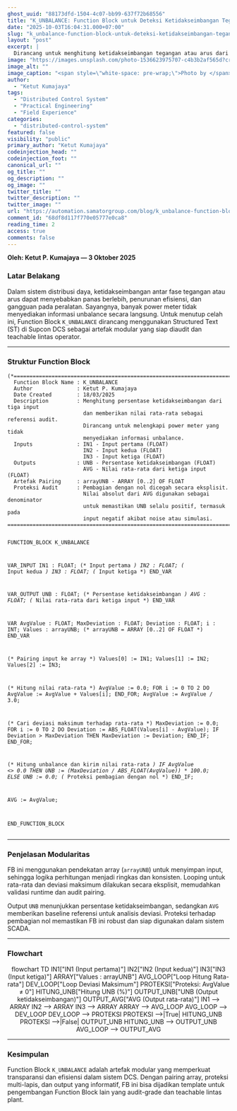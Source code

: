 ```yaml
---
ghost_uuid: "88173dfd-1504-4c07-bb99-637f72b68556"
title: "K_UNBALANCE: Function Block untuk Deteksi Ketidakseimbangan Tegangan/Arus di DCS"
date: "2025-10-03T16:04:31.000+07:00"
slug: "k_unbalance-function-block-untuk-deteksi-ketidakseimbangan-tegangan-arus-di-dcs"
layout: "post"
excerpt: |
  Dirancang untuk menghitung ketidakseimbangan tegangan atau arus dari tiga input dalam sistem DCS, khususnya pada power meter yang tidak menyediakan informasi unbalance.
image: "https://images.unsplash.com/photo-1536623975707-c4b3b2af565d?crop=entropy&cs=tinysrgb&fit=max&fm=jpg&ixid=M3wxMTc3M3wwfDF8c2VhcmNofDEyfHxiYWxhbmNlfGVufDB8fHx8MTc1OTQ4MTQ3Nnww&ixlib=rb-4.1.0&q=80&w=2000"
image_alt: ""
image_caption: "<span style=\"white-space: pre-wrap;\">Photo by </span><a href=\"https://unsplash.com/@coltonsturgeon?utm_source=ghost&amp;utm_medium=referral&amp;utm_campaign=api-credit\"><span style=\"white-space: pre-wrap;\">Colton Sturgeon</span></a><span style=\"white-space: pre-wrap;\"> / </span><a href=\"https://unsplash.com/?utm_source=ghost&amp;utm_medium=referral&amp;utm_campaign=api-credit\"><span style=\"white-space: pre-wrap;\">Unsplash</span></a>"
author:
  - "Ketut Kumajaya"
tags:
  - "Distributed Control System"
  - "Practical Engineering"
  - "Field Experience"
categories:
  - "distributed-control-system"
featured: false
visibility: "public"
primary_author: "Ketut Kumajaya"
codeinjection_head: ""
codeinjection_foot: ""
canonical_url: ""
og_title: ""
og_description: ""
og_image: ""
twitter_title: ""
twitter_description: ""
twitter_image: ""
url: "https://automation.samatorgroup.com/blog/k_unbalance-function-block-untuk-deteksi-ketidakseimbangan-tegangan-arus-di-dcs/"
comment_id: "68df8d117f770e05777e0ca8"
reading_time: 2
access: true
comments: false
---
```


<p><strong>Oleh: Ketut P. Kumajaya — 3 Oktober 2025</strong></p>
<h3 id="latar-belakang">Latar Belakang</h3>
<p>Dalam sistem distribusi daya, ketidakseimbangan antar fase tegangan atau arus dapat menyebabkan panas berlebih, penurunan efisiensi, dan gangguan pada peralatan. Sayangnya, banyak power meter tidak menyediakan informasi unbalance secara langsung. Untuk menutup celah ini, Function Block <code>K_UNBALANCE</code> dirancang menggunakan Structured Text (ST) di Supcon DCS sebagai artefak modular yang siap diaudit dan teachable lintas operator.</p>
<hr>
<h3 id="struktur-function-block">Struktur Function Block</h3>
<pre><code class="language-pascal">(*=============================================================================
  Function Block Name : K_UNBALANCE
  Author              : Ketut P. Kumajaya
  Date Created        : 18/03/2025
  Description         : Menghitung persentase ketidakseimbangan dari tiga input
                        dan memberikan nilai rata-rata sebagai referensi audit.
                        Dirancang untuk melengkapi power meter yang tidak
                        menyediakan informasi unbalance.
  Inputs              : IN1 - Input pertama (FLOAT)
                        IN2 - Input kedua (FLOAT)
                        IN3 - Input ketiga (FLOAT)
  Outputs             : UNB - Persentase ketidakseimbangan (FLOAT)
                        AVG - Nilai rata-rata dari ketiga input (FLOAT)
  Artefak Pairing     : arrayUNB - ARRAY [0..2] OF FLOAT
  Proteksi Audit      : Pembagian dengan nol dicegah secara eksplisit.
                        Nilai absolut dari AVG digunakan sebagai denominator
                        untuk memastikan UNB selalu positif, termasuk pada
                        input negatif akibat noise atau simulasi.
=============================================================================*)

FUNCTION_BLOCK K_UNBALANCE

VAR_INPUT
    IN1 : FLOAT; (* Input pertama *)
    IN2 : FLOAT; (* Input kedua *)
    IN3 : FLOAT; (* Input ketiga *)
END_VAR

VAR_OUTPUT
    UNB : FLOAT; (* Persentase ketidakseimbangan *)
    AVG : FLOAT; (* Nilai rata-rata dari ketiga input *)
END_VAR

VAR
    AvgValue      : FLOAT;
    MaxDeviation  : FLOAT;
    Deviation     : FLOAT;
    i             : INT;
    Values        : arrayUNB; (* arrayUNB = ARRAY [0..2] OF FLOAT *)
END_VAR

(* Pairing input ke array *)
Values[0] := IN1;
Values[1] := IN2;
Values[2] := IN3;

(* Hitung nilai rata-rata *)
AvgValue := 0.0;
FOR i := 0 TO 2 DO
    AvgValue := AvgValue + Values[i];
END_FOR;
AvgValue := AvgValue / 3.0;

(* Cari deviasi maksimum terhadap rata-rata *)
MaxDeviation := 0.0;
FOR i := 0 TO 2 DO
    Deviation := ABS_FLOAT(Values[i] - AvgValue);
    IF Deviation &gt; MaxDeviation THEN
        MaxDeviation := Deviation;
    END_IF;
END_FOR;

(* Hitung unbalance dan kirim nilai rata-rata *)
IF AvgValue &lt;&gt; 0.0 THEN
    UNB := (MaxDeviation / ABS_FLOAT(AvgValue)) * 100.0;
ELSE
    UNB := 0.0; (* Proteksi pembagian dengan nol *)
END_IF;

AVG := AvgValue;

END_FUNCTION_BLOCK
</code></pre>
<hr>
<h3 id="penjelasan-modularitas">Penjelasan Modularitas</h3>
<p>FB ini menggunakan pendekatan array (<code>arrayUNB</code>) untuk menyimpan input, sehingga logika perhitungan menjadi ringkas dan konsisten. Looping untuk rata-rata dan deviasi maksimum dilakukan secara eksplisit, memudahkan validasi runtime dan audit pairing.</p>
<p>Output <code>UNB</code> menunjukkan persentase ketidakseimbangan, sedangkan <code>AVG</code> memberikan baseline referensi untuk analisis deviasi. Proteksi terhadap pembagian nol memastikan FB ini robust dan siap digunakan dalam sistem SCADA.</p>
<hr>
<h3 id="flowchart">Flowchart</h3>
<div style="width: 100%; text-align: center; margin: 0.5em auto; max-width: 800px;">
    <div class="mermaid" style="width: 100%; max-width: 800px;">
    flowchart TD
        IN1["IN1 (Input pertama)"]
        IN2["IN2 (Input kedua)"]
        IN3["IN3 (Input ketiga)"]
        ARRAY["Values : arrayUNB"]
        AVG_LOOP["Loop Hitung Rata-rata"]
        DEV_LOOP["Loop Deviasi Maksimum"]
        PROTEKSI["Proteksi: AvgValue ≠ 0"]
        HITUNG_UNB["Hitung UNB (%)"]
        OUTPUT_UNB["UNB (Output ketidakseimbangan)"]
        OUTPUT_AVG["AVG (Output rata-rata)"]
        IN1 --&gt; ARRAY
        IN2 --&gt; ARRAY
        IN3 --&gt; ARRAY
        ARRAY --&gt; AVG_LOOP
        AVG_LOOP --&gt; DEV_LOOP
        DEV_LOOP --&gt; PROTEKSI
        PROTEKSI --&gt;|True| HITUNG_UNB
        PROTEKSI --&gt;|False| OUTPUT_UNB
        HITUNG_UNB --&gt; OUTPUT_UNB
        AVG_LOOP --&gt; OUTPUT_AVG
    </div>
</div>
<hr>
<h3 id="kesimpulan">Kesimpulan</h3>
<p>Function Block <code>K_UNBALANCE</code> adalah artefak modular yang memperkuat transparansi dan efisiensi dalam sistem DCS. Dengan pairing array, proteksi multi-lapis, dan output yang informatif, FB ini bisa dijadikan template untuk pengembangan Function Block lain yang audit-grade dan teachable lintas plant.</p>
